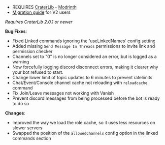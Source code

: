 - REQUIRES [CraterLib](https://www.curseforge.com/minecraft/mc-mods/craterlib) - [Modrinth](https://modrinth.com/mod/craterlib)
- [Migration guide](https://sdlink.fdd-docs.com/migration/) for V2 users


*Requires CraterLib 2.0.1 or newer*


**Bug Fixes**:

* Fixed Linked commands ignoring the 'useLinkedNames' config setting
* Added missing `Send Message In Threads` permissions to invite link and permission checker
* Channels set to "0" is no longer considered an error, but is logged as a warning
* Now forcefully logging discord disconnect errors, making it clearer why your bot refused to start.
* Change lower limit of topic updates to 6 minutes to prevent ratelimits
* Chat/Event/Console channel cache not reloading with `reloadcache` command
* Fix Join/Leave messages not working with Vanish
* Prevent discord messages from being processed before the bot is ready to do so

**Changes**:

* Improved the way we load the role cache, so it uses less resources on slower servers
* Swapped the position of the `allowedChannels` config option in the linked commands section
